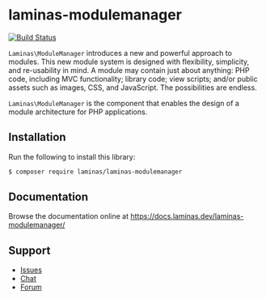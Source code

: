 # laminas-modulemanager

[![Build Status](https://github.com/laminas/laminas-modulemanager/workflows/Continuous%20Integration/badge.svg)](https://github.com/laminas/laminas-modulemanager/actions?query=workflow%3A"Continuous+Integration")

`Laminas\ModuleManager` introduces a new and powerful approach to modules. This new
module system is designed with flexibility, simplicity, and re-usability in mind.
A module may contain just about anything: PHP code, including MVC functionality;
library code; view scripts; and/or public assets such as images, CSS, and
JavaScript. The possibilities are endless.

`Laminas\ModuleManager` is the component that enables the design of a module
architecture for PHP applications.

## Installation

Run the following to install this library:

```bash
$ composer require laminas/laminas-modulemanager
```

## Documentation

Browse the documentation online at https://docs.laminas.dev/laminas-modulemanager/

## Support

* [Issues](https://github.com/laminas/laminas-modulemanager/issues/)
* [Chat](https://laminas.dev/chat/)
* [Forum](https://discourse.laminas.dev/)
